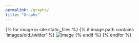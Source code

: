 ```yaml
---
permalink: /graphs/
title: "Graphs"
---
```



{% for image in site.static_files %}
    {% if image.path contains 'images/old_twitter' %}
<img src="{{ site.baseurl }}{{ image.path }}" alt="image" />
    {% endif %}
{% endfor %}